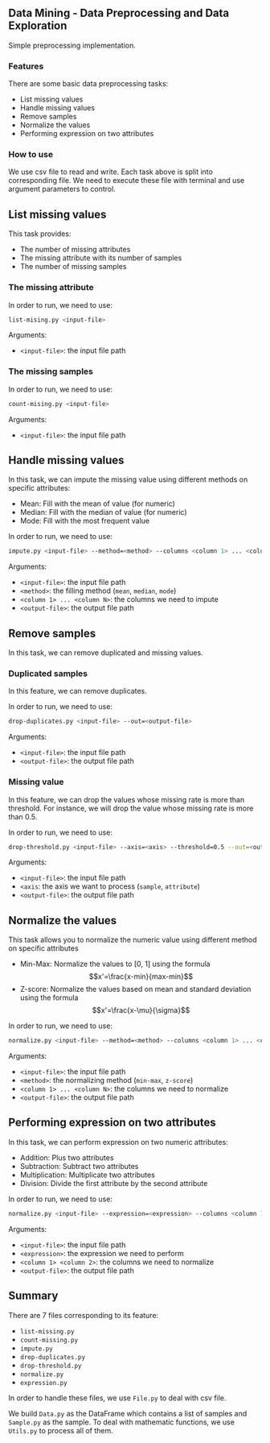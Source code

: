 ## **Data Mining - Data Preprocessing and Data Exploration**
Simple preprocessing implementation.
### **Features**
There are some basic data preprocessing tasks:
* List missing values
* Handle missing values
* Remove samples
* Normalize the values
* Performing expression on two attributes
### **How to use**
We use csv file to read and write. Each task above is split into corresponding file. We need to execute these file with terminal and use argument parameters to control.
## **List missing values**

This task provides:

* The number of missing attributes
* The missing attribute with its number of samples
* The number of missing samples

### **The missing attribute**
In order to run, we need to use:
```bash
list-mising.py <input-file>
```
Arguments:
* `<input-file>`: the input file path

### **The missing samples**

In order to run, we need to use:
```bash
count-mising.py <input-file>
```
Arguments:
* `<input-file>`: the input file path

## **Handle missing values**

In this task, we can impute the missing value using different methods on specific attributes:

* Mean: Fill with the mean of value (for numeric)
* Median: Fill with the median of value (for numeric)
* Mode: Fill with the most frequent value

In order to run, we need to use:
```bash
impute.py <input-file> --method=<method> --columns <column 1> ... <column N> --out=<output-file>
```
Arguments:
* `<input-file>`: the input file path
* `<method>`: the filling method (`mean`, `median`, `mode`)
* `<column 1> ... <column N>`: the columns we need to impute
* `<output-file>`: the output file path

## **Remove samples**

In this task, we can remove duplicated and missing values.

### **Duplicated samples**
In this feature, we can remove duplicates.

In order to run, we need to use:
```bash
drop-duplicates.py <input-file> --out=<output-file>
```
Arguments:
* `<input-file>`: the input file path
* `<output-file>`: the output file path

### **Missing value**
In this feature, we can drop the values whose missing rate is more than threshold. For instance, we will drop the value whose missing rate is more than 0.5.

In order to run, we need to use:
```bash
drop-threshold.py <input-file> --axis=<axis> --threshold=0.5 --out=<output-file>
```
Arguments:
* `<input-file>`: the input file path
* `<axis`: the axis we want to process (`sample`, `attribute`)
* `<output-file>`: the output file path


## **Normalize the values**

This task allows you to normalize the numeric value using different method on specific attributes

* Min-Max: Normalize the values to [0, 1] using the formula
$$x'=\frac{x-min}{max-min}$$
* Z-score: Normalize the values based on mean and standard deviation using the formula
$$x'=\frac{x-\mu}{\sigma}$$
 
In order to run, we need to use:
```bash
normalize.py <input-file> --method=<method> --columns <column 1> ... <column N> --out=<output-file>
```
Arguments:
* `<input-file>`: the input file path
* `<method>`: the normalizing method (`min-max`, `z-score`)
* `<column 1> ... <column N>`: the columns we need to normalize
* `<output-file>`: the output file path


## **Performing expression on two attributes**

In this task, we can perform expression on two numeric attributes:

* Addition: Plus two attributes
* Subtraction: Subtract two attributes
* Multiplication: Multiplicate two attributes
* Division: Divide the first attribute by the second attribute
 
In order to run, we need to use:
```bash
normalize.py <input-file> --expression=<expression> --columns <column 1> <column 2> --out=<output-file>
```
Arguments:
* `<input-file>`: the input file path
* `<expression>`: the expression we need to perform
* `<column 1> <column 2>`: the columns we need to normalize
* `<output-file>`: the output file path

## **Summary**
There are 7 files corresponding to its feature:
* `list-missing.py`
* `count-missing.py`
* `impute.py`
* `drop-duplicates.py`
* `drop-threshold.py`
* `normalize.py`
* `expression.py`

In order to handle these files, we use `File.py` to deal with csv file.

We build `Data.py` as the DataFrame which contains a list of samples and `Sample.py` as the sample. To deal with mathematic functions, we use `Utils.py` to process all of them.
